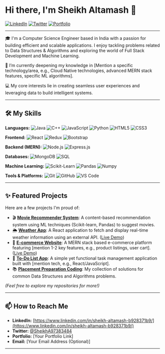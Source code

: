 # Hi there, I'm Sheikh Altamash 👋

<a href="https://www.linkedin.com/in/sheikh-altamash-b928371b9/" target="_blank"><img src="https://img.shields.io/badge/LinkedIn-0077B5?style=for-the-badge&logo=linkedin&logoColor=white" alt="LinkedIn"/></a>
<a href="https://twitter.com/SheikhA97383484" target="_blank"><img src="https://img.shields.io/badge/Twitter-1DA1F2?style=for-the-badge&logo=twitter&logoColor=white" alt="Twitter"/></a>
<a href="[YOUR_PORTFOLIO_LINK_HERE]" target="_blank"><img src="https://img.shields.io/badge/Portfolio-WebApp-blue?style=for-the-badge&logo=google-chrome&logoColor=white" alt="Portfolio"/></a>

---

🎓 I'm a Computer Science Engineer based in India with a passion for building efficient and scalable applications. I enjoy tackling problems related to Data Structures & Algorithms and exploring the world of Full Stack Development and Machine Learning.

🌱 I’m currently deepening my knowledge in [Mention a specific technology/area, e.g., Cloud Native technologies, advanced MERN stack features, specific ML algorithms].

💻 My core interests lie in creating seamless user experiences and leveraging data to build intelligent systems.

---

## 🛠️ My Skills

**Languages:**
<img src="https://img.shields.io/badge/Java-ED8B00?style=flat-square&logo=java&logoColor=white" alt="Java"/>
<img src="https://img.shields.io/badge/C%2B%2B-00599C?style=flat-square&logo=c%2B%2B&logoColor=white" alt="C++"/>
<img src="https://img.shields.io/badge/JavaScript-F7DF1E?style=flat-square&logo=javascript&logoColor=black" alt="JavaScript"/>
<img src="https://img.shields.io/badge/Python-3776AB?style=flat-square&logo=python&logoColor=white" alt="Python"/>
<img src="https://img.shields.io/badge/HTML5-E34F26?style=flat-square&logo=html5&logoColor=white" alt="HTML5"/>
<img src="https://img.shields.io/badge/CSS3-1572B6?style=flat-square&logo=css3&logoColor=white" alt="CSS3"/>

**Frontend:**
<img src="https://img.shields.io/badge/React-20232A?style=flat-square&logo=react&logoColor=61DAFB" alt="React"/>
<img src="https://img.shields.io/badge/Redux-593D88?style=flat-square&logo=redux&logoColor=white" alt="Redux"/> <!-- Add if applicable -->
<img src="https://img.shields.io/badge/Bootstrap-563D7C?style=flat-square&logo=bootstrap&logoColor=white" alt="Bootstrap"/> <!-- Add if applicable -->

**Backend (MERN):**
<img src="https://img.shields.io/badge/Node.js-339933?style=flat-square&logo=node.js&logoColor=white" alt="Node.js"/>
<img src="https://img.shields.io/badge/Express.js-000000?style=flat-square&logo=express&logoColor=white" alt="Express.js"/>

**Databases:**
<img src="https://img.shields.io/badge/MongoDB-4EA94B?style=flat-square&logo=mongodb&logoColor=white" alt="MongoDB"/>
<img src="https://img.shields.io/badge/SQL-000000?style=flat-square&logo=sqlite&logoColor=blue" alt="SQL"/> <!-- Use a generic SQL or specific DB logo -->

**Machine Learning:**
<img src="https://img.shields.io/badge/Scikit_Learn-F7931E?style=flat-square&logo=scikit-learn&logoColor=white" alt="Scikit-Learn"/>
<img src="https://img.shields.io/badge/Pandas-150458?style=flat-square&logo=pandas&logoColor=white" alt="Pandas"/>
<img src="https://img.shields.io/badge/Numpy-013243?style=flat-square&logo=numpy&logoColor=white" alt="Numpy"/>

**Tools & Platforms:**
<img src="https://img.shields.io/badge/Git-F05032?style=flat-square&logo=git&logoColor=white" alt="Git"/>
<img src="https://img.shields.io/badge/GitHub-181717?style=flat-square&logo=github&logoColor=white" alt="GitHub"/>
<img src="https://img.shields.io/badge/VS_Code-007ACC?style=flat-square&logo=visual-studio-code&logoColor=white" alt="VS Code"/>

---

## ✨ Featured Projects

Here are a few projects I'm proud of:

*   🎬 **[Movie Recommender System](https://github.com/SheikhAltamash/Movie-Recommender-System-Using-ML)**: A content-based recommendation system using ML techniques (Scikit-learn, Pandas) to suggest movies.
*   🌦️ **[Weather App](https://github.com/SheikhAltamash/Weather-App-Using-React)**: A React application to fetch and display real-time weather information using an external API. ([Live Demo]([LINK_TO_DEMO_IF_AVAILABLE]))
*   🛒 **[E-commerce Website](https://github.com/SheikhAltamash/E-commerce-website)**: A MERN stack based e-commerce platform featuring [mention 1-2 key features, e.g., product listings, user cart]. ([Live Demo]([LINK_TO_DEMO_IF_AVAILABLE]))
*   📝 **[To-Do List App](https://github.com/SheikhAltamash/To-Do-List-App)**: A simple yet functional task management application built with [mention tech, e.g., React/JavaScript].
*   📚 **[Placement Preparation Coding](https://github.com/SheikhAltamash/Placement-Preparation-Coding)**: My collection of solutions for common Data Structures and Algorithms problems.

_(Feel free to explore my repositories for more!)_

---

## 📫 How to Reach Me

*   **LinkedIn:** [https://www.linkedin.com/in/sheikh-altamash-b928371b9/](https://www.linkedin.com/in/sheikh-altamash-b928371b9/)
*   **Twitter:** [@SheikhA97383484](https://twitter.com/SheikhA97383484)
*   **Portfolio:** [Your Portfolio Link]
*   **Email:** [Your Email Address (Optional)]

---

<!-- Optional: Add GitHub Stats -->
<!-- ![Sheikh's GitHub stats](https://github-readme-stats.vercel.app/api?username=SheikhAltamash&show_icons=true&theme=radical) -->
<!-- ![Top Langs](https://github-readme-stats.vercel.app/api/top-langs/?username=SheikhAltamash&layout=compact&theme=radical) -->

